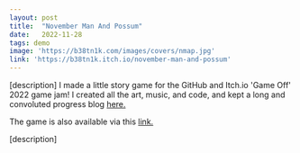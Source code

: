 ```yaml
---
layout: post
title:  "November Man And Possum"
date:   2022-11-28
tags: demo
image: 'https://b38tn1k.com/images/covers/nmap.jpg'
link: 'https://b38tn1k.itch.io/november-man-and-possum'
---
```

[description]
I made a little story game for the GitHub and Itch.io 'Game Off' 2022 game jam! I created all the art, music, and code, and kept a long and convoluted progress blog [here.](https://b38tn1k.com/code/fun/game/november/2022/10/01/novegamehack/#darkmode)

The game is also available via this [link.](https://b38tn1k.com/november/)

[description]
